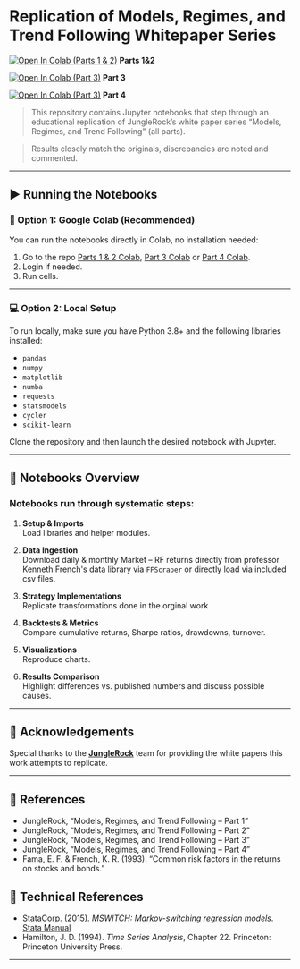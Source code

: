 # Replication of Models, Regimes, and Trend Following Whitepaper Series

[![Open In Colab (Parts 1 & 2)](https://colab.research.google.com/assets/colab-badge.svg)](https://colab.research.google.com/github/internQuant/models-regimes-trend/blob/main/notebooks/Parts_1%262.ipynb) **Parts 1&2**  

[![Open In Colab (Part 3)](https://colab.research.google.com/assets/colab-badge.svg)](https://colab.research.google.com/github/internQuant/models-regimes-trend/blob/main/notebooks/Part_3.ipynb) **Part 3**

[![Open In Colab (Part 3)](https://colab.research.google.com/assets/colab-badge.svg)](https://colab.research.google.com/github/internQuant/models-regimes-trend/blob/main/notebooks/Part_4.ipynb) **Part 4**

>This repository contains Jupyter notebooks that step through an educational replication of JungleRock’s white paper series “Models, Regimes, and Trend Following" (all parts).

> Results closely match the originals, discrepancies are noted and commented.

---

## ▶️ Running the Notebooks

### 🔄 Option 1: Google Colab (Recommended)

You can run the notebooks directly in Colab, no installation needed:

1. Go to the repo [Parts 1 & 2 Colab](https://colab.research.google.com/github/internQuant/models-regimes-trend/blob/main/notebooks/Parts_1%262.ipynb), [Part 3 Colab](https://colab.research.google.com/github/internQuant/models-regimes-trend/blob/main/notebooks/Part_3.ipynb) or [Part 4 Colab](https://colab.research.google.com/github/internQuant/models-regimes-trend/blob/main/notebooks/Part_3.ipynb).
2. Login if needed.
3. Run cells.

---

### 💻 Option 2: Local Setup

To run locally, make sure you have Python 3.8+ and the following libraries installed:

- `pandas`
- `numpy`
- `matplotlib`
- `numba`
- `requests`
- `statsmodels`
- `cycler`
- `scikit-learn`

Clone the repository and then launch the desired notebook with Jupyter.

---

## 🧭 Notebooks Overview
### Notebooks run through systematic steps:

1. **Setup & Imports**  
   Load libraries and helper modules.

2. **Data Ingestion**  
   Download daily & monthly Market – RF returns directly from professor Kenneth French's data library via `FFScraper` or directly load via included csv files.

3. **Strategy Implementations**  
   Replicate transformations done in the orginal work

4. **Backtests & Metrics**  
   Compare cumulative returns, Sharpe ratios, drawdowns, turnover.

5. **Visualizations**  
   Reproduce charts.

6. **Results Comparison**  
   Highlight differences vs. published numbers and discuss possible causes.

---

## 📑 Acknowledgements

Special thanks to the [**JungleRock**](https://junglerock.com/) team for providing the white papers this work attempts to replicate.

---

## 📖 References

- JungleRock, “Models, Regimes, and Trend Following – Part 1”  
- JungleRock, “Models, Regimes, and Trend Following – Part 2”  
- JungleRock, “Models, Regimes, and Trend Following – Part 3” 
- JungleRock, “Models, Regimes, and Trend Following – Part 4” 
- Fama, E. F. & French, K. R. (1993). “Common risk factors in the returns on stocks and bonds.”

## 📖 Technical References

- StataCorp. (2015). *MSWITCH: Markov-switching regression models*. [Stata Manual](https://www.stata.com/manuals14/tsmswitch.pdf)
- Hamilton, J. D. (1994). *Time Series Analysis*, Chapter 22. Princeton: Princeton University Press.

---
